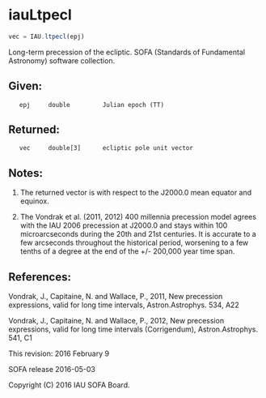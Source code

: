# iauLtpecl

```js
vec = IAU.ltpecl(epj)
```

Long-term precession of the ecliptic.
SOFA (Standards of Fundamental Astronomy) software collection.


## Given:
```
   epj     double         Julian epoch (TT)
```

## Returned:
```
   vec     double[3]      ecliptic pole unit vector
```

## Notes:

1) The returned vector is with respect to the J2000.0 mean equator
   and equinox.

2) The Vondrak et al. (2011, 2012) 400 millennia precession model
   agrees with the IAU 2006 precession at J2000.0 and stays within
   100 microarcseconds during the 20th and 21st centuries.  It is
   accurate to a few arcseconds throughout the historical period,
   worsening to a few tenths of a degree at the end of the
   +/- 200,000 year time span.

## References:

  Vondrak, J., Capitaine, N. and Wallace, P., 2011, New precession
  expressions, valid for long time intervals, Astron.Astrophys. 534,
  A22

  Vondrak, J., Capitaine, N. and Wallace, P., 2012, New precession
  expressions, valid for long time intervals (Corrigendum),
  Astron.Astrophys. 541, C1

This revision:  2016 February 9

SOFA release 2016-05-03

Copyright (C) 2016 IAU SOFA Board.